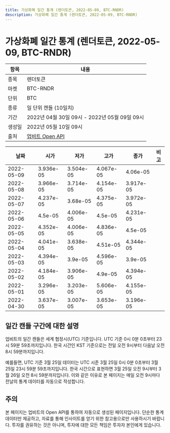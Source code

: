 ```yaml
---
title: 가상화폐 일간 통계 (렌더토큰, 2022-05-09, BTC-RNDR)
description: 가상화폐 일간 통계 (렌더토큰, 2022-05-09, BTC-RNDR)
---
```



가상화폐 일간 통계 (렌더토큰, 2022-05-09, BTC-RNDR)
===

|항목|내용|
|--|--|
|종목|렌더토큰|
|마켓|BTC-RNDR|
|단위|BTC|
|종류|일 단위 캔들 (10일치)|
|기간|2022년 04월 30일 09시 - 2022년 05월 09일 09시|
|생성일|2022년 05월 10일 09시|
|출처|[업비트 Open API](https://docs.upbit.com)|


|날짜|시가|저가|고가|종가|비고|
|--|--|--|--|--|--|
|2022-05-09|3.936e-05|3.504e-05|4.067e-05|4.06e-05|    |
|2022-05-08|3.966e-05|3.714e-05|4.154e-05|3.917e-05|    |
|2022-05-07|4.237e-05|3.68e-05|4.375e-05|3.972e-05|    |
|2022-05-06|4.5e-05|4.006e-05|4.5e-05|4.231e-05|    |
|2022-05-05|4.352e-05|4.006e-05|4.836e-05|4.5e-05|    |
|2022-05-04|4.041e-05|3.638e-05|4.51e-05|4.344e-05|    |
|2022-05-03|4.394e-05|3.9e-05|4.596e-05|3.9e-05|    |
|2022-05-02|4.184e-05|3.906e-05|4.9e-05|4.394e-05|    |
|2022-05-01|3.296e-05|3.203e-05|5.606e-05|4.155e-05|    |
|2022-04-30|3.637e-05|3.007e-05|3.653e-05|3.196e-05|    |


일간 캔들 구간에 대한 설명
---


업비트의 일간 캔들은 세계 협정시(UTC) 기준입니다. 
UTC 기준 0시 0분 0초부터 23시 59분 59초까지입니다. 
한국 시간인 KST 기준으로는 전일 오전 9시부터 다음날 오전 8시 59분까지입니다. 


예를들면, UTC 기준 3월 25일 데이터는 UTC 시준 3월 25일 0시 0분 0초부터 3월 25일 23시 59분 59초까지입니다. 
한국 시간으로 표현하면 3월 25일 오전 9시부터 3월 26일 오전 8시 59분까지입니다. 
이와 같은 이유로 본 페이지는 매일 오전 9시마다 전날의 통계 데이터를 자동으로 작성합니다. 


주의
---


본 페이지는 업비트의 Open API를 통하여 자동으로 생성된 페이지입니다. 
단순한 통계 데이터만 제공하고, 자료를 통해 인사이트를 얻기 위한 참고용으로만 사용하시기 바랍니다. 
투자를 권유하는 것은 아니며, 투자에 대한 모든 책임은 투자자 본인에게 있습니다. 
